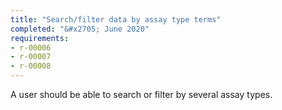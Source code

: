 ```yaml
---
title: "Search/filter data by assay type terms"
completed: "&#x2705; June 2020"
requirements:
- r-00006
- r-00007
- r-00008
---
```


A user should be able to search or filter by several assay types.
